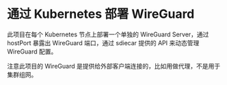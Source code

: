 # 通过 Kubernetes 部署 WireGuard

此项目在每个 Kubernetes 节点上部署一个单独的 WireGuard Server，通过 hostPort 暴露出 WireGuard 端口，通过 sdiecar 提供的 API 来动态管理 WireGuard 配置。

注意此项目的 WireGuard 是提供给外部客户端连接的，比如用做代理，不是用于集群组网。

